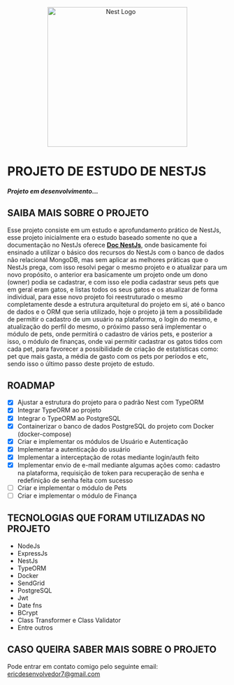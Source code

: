 <p align="center">
  <a href="http://nestjs.com/" target="blank"><img src="https://nestjs.com/img/logo_text.svg" width="320" alt="Nest Logo" /></a>
</p>

# PROJETO DE ESTUDO DE NESTJS

##### Projeto em desenvolvimento...

## SAIBA MAIS SOBRE O PROJETO

Esse projeto consiste em um estudo e aprofundamento prático de NestJs, esse projeto inicialmente era o estudo baseado somente no que a documentação no NestJs oferece **[Doc NestJs](https://docs.nestjs.com/)**, onde basicamente foi ensinado a utilizar o básico dos recursos do NestJs com o banco de dados não relacional MongoDB, mas sem aplicar as melhores práticas que o NestJs prega, com isso resolvi pegar o mesmo projeto e o atualizar para um novo propósito, o anterior era basicamente um projeto onde um dono (owner) podia se cadastrar, e com isso ele podia cadastrar seus pets que em geral eram gatos, e listas todos os seus gatos e os atualizar de forma individual, para esse novo projeto foi reestruturado o mesmo completamente desde a estrutura arquitetural do projeto em si, até o banco de dados e o ORM que seria utilizado, hoje o projeto já tem a possibilidade de permitir o cadastro de um usuário na plataforma, o login do mesmo, e atualização do perfil do mesmo, o próximo passo será implementar o módulo de pets, onde permitirá o cadastro de vários pets, e posterior a isso, o módulo de finanças, onde vai permitir cadastrar os gatos tidos com cada pet, para favorecer a possibilidade de criação de estatísticas como: pet que mais gasta, a média de gasto com os pets por períodos e etc, sendo isso o último passo deste projeto de estudo.

## ROADMAP

- [x] Ajustar a estrutura do projeto para o padrão Nest com TypeORM
- [x] Integrar TypeORM ao projeto
- [x] Integrar o TypeORM ao PostgreSQL
- [x] Containerizar o banco de dados PostgreSQL do projeto com Docker (docker-compose)
- [x] Criar e implementar os módulos de Usuário e Autenticação
- [x] Implementar a autenticação do usuário
- [x] Implementar a interceptação de rotas mediante login/auth feito
- [x] Implementar envio de e-mail mediante algumas ações como: cadastro na plataforma, requisição de token para recuperação de senha e redefinição de senha feita com sucesso
- [ ] Criar e implementar o módulo de Pets
- [ ] Criar e implementar o módulo de Finança

## TECNOLOGIAS QUE FORAM UTILIZADAS NO PROJETO
* NodeJs
* ExpressJs
* NestJs
* TypeORM
* Docker
* SendGrid
* PostgreSQL
* Jwt
* Date fns
* BCrypt
* Class Transformer e Class Validator
* Entre outros

## CASO QUEIRA SABER MAIS SOBRE O PROJETO

Pode entrar em contato comigo pelo seguinte email: ericdesenvolvedor7@gmail.com